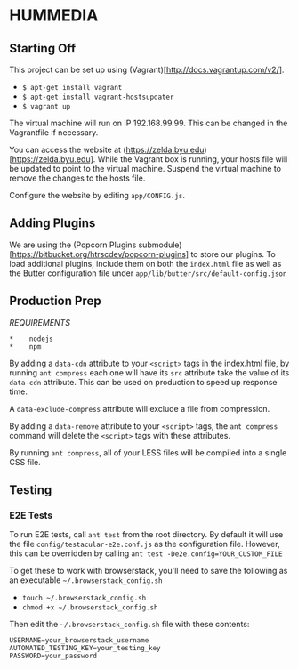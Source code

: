 HUMMEDIA
=========

Starting Off
--------------
This project can be set up using (Vagrant)[http://docs.vagrantup.com/v2/].

* `$ apt-get install vagrant`
* `$ apt-get install vagrant-hostsupdater`
* `$ vagrant up`

The virtual machine will run on IP 192.168.99.99. This can be changed in the Vagrantfile if necessary.

You can access the website at (https://zelda.byu.edu)[https://zelda.byu.edu]. While the Vagrant box is running,
your hosts file will be updated to point to the virtual machine. Suspend the virtual machine to remove the changes
to the hosts file.

Configure the website by editing `app/CONFIG.js`.

Adding Plugins
-----------------------
We are using the (Popcorn Plugins submodule)[https://bitbucket.org/htrscdev/popcorn-plugins] to store our plugins. To load additional plugins,
include them on both the `index.html` file as well as the Butter configuration file under `app/lib/butter/src/default-config.json`

Production Prep
------------------------
*REQUIREMENTS*

    *    nodejs
    *    npm

By adding a `data-cdn` attribute to your `<script>` tags in the index.html file, 
by running `ant compress` each one will have its `src` attribute take the value of
its `data-cdn` attribute. This can be used on production to speed up response time.

A `data-exclude-compress` attribute will exclude a file from compression.

By adding a `data-remove` attribute to your `<script>` tags, the `ant compress` command
will delete the `<script>` tags with these attributes.

By running `ant compress`, all of your LESS files will be compiled into a single CSS file.

Testing
-------

### E2E Tests
To run E2E tests, call `ant test` from the root directory. By default it will use the file `config/testacular-e2e.conf.js` as the configuration file. However, this can be overridden by calling `ant test -De2e.config=YOUR_CUSTOM_FILE`

To get these to work with browserstack, you'll need to save the following as an executable `~/.browserstack_config.sh`

* `touch ~/.browserstack_config.sh`
* `chmod +x ~/.browserstack_config.sh`

Then edit the `~/.browserstack_config.sh` file with these contents:

    USERNAME=your_browserstack_username
    AUTOMATED_TESTING_KEY=your_testing_key
    PASSWORD=your_password
